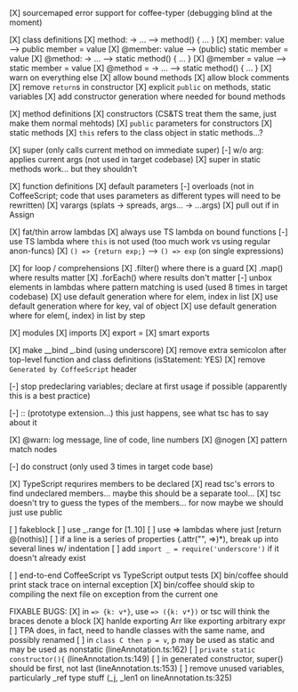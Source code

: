 
[X] sourcemaped error support for coffee-typer (debugging blind at the moment)

[X] class definitions
  [X] method: -> ...    --> method() { ... }
  [X] member: value     --> public member = value
  [X] @member: value    --> (public) static member = value
  [X] @method: -> ...   --> static method() { ... }
  [X] @member = value   --> static member = value
  [X] @method = -> ...  --> static method() { ... }
  [X] warn on everything else
  [X] allow bound methods
  [X] allow block comments
  [X] remove `return`s in constructor
  [X] explicit `public` on methods, static variables
  [X] add constructor generation where needed for bound methods

[X] method definitions
  [X] constructors (CS&TS treat them the same, just make them normal mehtods)
  [X] `public` parameters for constructors
  [X] static methods
  [X] `this` refers to the class object in static methods...?

[X] super (only calls current method on immediate super)
  [-] w/o arg: applies current args (not used in target codebase)
  [X] super in static methods work... but they shouldn't

[X] function definitions
  [X] default parameters
  [-] overloads (not in CoffeeScript; code that uses parameters as different types will need to be rewritten)
  [X] varargs (splats -> spreads, args... -> ...args)
  [X] pull out if in Assign

[X] fat/thin arrow lambdas
  [X] always use TS lambda on bound functions
  [-] use TS lambda where `this` is not used    (too much work vs using regular anon-funcs)
  [X] `() => {return exp;}`  --> `() => exp`    (on single expressions)

[X] for loop / comprehensions
  [X] .filter()                   where there is a guard
  [X] .map()                      where results matter
  [X] .forEach()                  where results don't matter
  [-] unbox elements in lambdas   where pattern matching is used  (used 8 times in target codebase)
  [X] use default generation      where for elem, index in list
  [X] use default generation      where for key, val of object
  [X] use default generation      where for elem(, index) in list by step

[X] modules
  [X] imports
  [X] export =
  [X] smart exports

[X] make __bind _.bind (using underscore)
[X] remove extra semicolon after top-level function and class definitions   (isStatement: YES)
[X] remove `Generated by CoffeeScript` header

[-] stop predeclaring variables; declare at first usage if possible (apparently this is a best practice)

[-] :: (prototype extension...) this just happens, see what tsc has to say about it

[X] @warn: log message, line of code, line numbers
[X] @nogen
[X] pattern match nodes

[-] do construct (only used 3 times in target code base)

[X] TypeScript requrires members to be declared
  [X] read tsc's errors to find undeclared members... maybe this should be a separate tool...
  [X] tsc doesn't try to guess the types of the members... for now maybe we should just use public

[ ] fakeblock
[ ] use _.range for [1..10]
[ ] use => lambdas where just [return @(nothis)]
[ ] if a line is a series of properties (.attr("", =>)*), break up into several lines w/ indentation
[ ] add `import _ = require('underscore')` if it doesn't already exist

[ ] end-to-end CoffeeScript vs TypeScript output tests
[X] bin/coffee should print stack trace on internal exception
[X] bin/coffee should skip to compiling the next file on exception from the current one

FIXABLE BUGS:
[X] in `=> {k: v*}`, use `=> ({k: v*})` or tsc will think the braces denote a block
[X] hanlde exporting Arr like exporting arbitrary expr
[ ] TPA does, in fact, need to handle classes with the same name, and possibly renamed
[ ] in `class C then p = v`, p may be used as static and may be used as nonstatic (lineAnnotation.ts:162)
[ ] `private static constructor(){` (lineAnnotation.ts:149)
[ ] in generated constructor, super() should be first, not last (lineAnnotation.ts:153)
[ ] remove unused variables, particularly _ref type stuff (_j, _len1 on lineAnnotation.ts:325)



